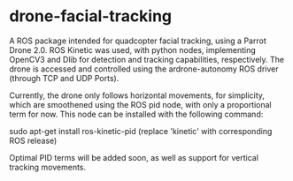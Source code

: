 # drone-facial-tracking
A ROS package intended for quadcopter facial tracking, using a Parrot Drone 2.0. ROS Kinetic was used, with python nodes, implementing OpenCV3 and Dlib for detection and tracking capabilities, respectively. The drone is accessed and controlled using the ardrone-autonomy ROS driver (through TCP and UDP Ports).

Currently, the drone only follows horizontal movements, for simplicity, which are smoothened using the ROS pid node, with only a proportional term for now. This node can be installed with the following command:

sudo apt-get install ros-kinetic-pid   (replace 'kinetic' with corresponding ROS release)

Optimal PID terms will be added soon, as well as support for vertical tracking movements.
